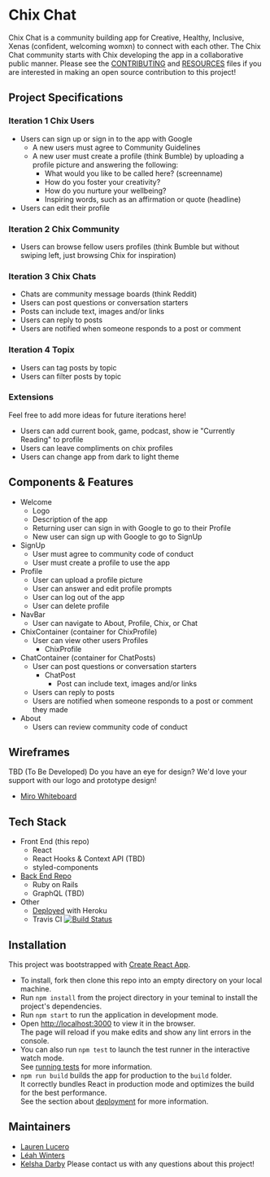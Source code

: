 # Chix Chat 
Chix Chat is a community building app for Creative, Healthy, Inclusive, Xenas (confident, welcoming womxn) to connect with each other.
The Chix Chat community starts with Chix developing the app in a collaborative public manner.
Please see the [CONTRIBUTING](CONTRIBUTING.md) and [RESOURCES](RESOURCES.md) files if you are interested in making an open source contribution to this project!

## Project Specifications
### Iteration 1 Chix Users
- Users can sign up or sign in to the app with Google
  - A new users must agree to Community Guidelines
  - A new user must create a profile (think Bumble) by uploading a profile picture and answering the following:
     - What would you like to be called here? (screenname)
     - How do you foster your creativity?
     - How do you nurture your wellbeing?
     - Inspiring words, such as an affirmation or quote (headline)
- Users can edit their profile

### Iteration 2 Chix Community
- Users can browse fellow users profiles (think Bumble but without swiping left, just browsing Chix for inspiration)

### Iteration 3 Chix Chats
- Chats are community message boards (think Reddit)
- Users can post questions or conversation starters
- Posts can include text, images and/or links
- Users can reply to posts
- Users are notified when someone responds to a post or comment

### Iteration 4 Topix
- Users can tag posts by topic
- Users can filter posts by topic

### Extensions
Feel free to add more ideas for future iterations here!
- Users can add current book, game, podcast, show ie "Currently Reading" to profile 
- Users can leave compliments on chix profiles
- Users can change app from dark to light theme

## Components & Features
- Welcome
  - Logo
  - Description of the app
  - Returning user can sign in with Google to go to their Profile
  - New user can sign up with Google to go to SignUp
- SignUp
  - User must agree to community code of conduct
  - User must create a profile to use the app
- Profile
  - User can upload a profile picture
  - User can answer and edit profile prompts
  - User can log out of the app
  - User can delete profile
- NavBar
  - User can navigate to About, Profile, Chix, or Chat
- ChixContainer (container for ChixProfile)
  - User can view other users Profiles
    - ChixProfile
- ChatContainer (container for ChatPosts)
  - User can post questions or conversation starters
    - ChatPost
      - Post can include text, images and/or links
  - Users can reply to posts
  - Users are notified when someone responds to a post or comment they made
- About
  - Users can review community code of conduct

## Wireframes
TBD (To Be Developed) Do you have an eye for design? We'd love your support with our logo and prototype design!
- [Miro Whiteboard](https://miro.com/app/board/o9J_khKi5is=/)

## Tech Stack
- Front End (this repo)
  - React
  - React Hooks & Context API (TBD)
  - styled-components
- [Back End Repo](https://github.com/ChixChat/chix_chat_be) 
  - Ruby on Rails
  - GraphQL (TBD)
- Other
  - [Deployed](https://chix-chat.herokuapp.com/) with Heroku
  - Travis CI [![Build Status](https://travis-ci.org/ChixChat/chix-chat-fe.svg?branch=main)](https://travis-ci.org/ChixChat/chix-chat-fe)

## Installation
This project was bootstrapped with [Create React App](https://github.com/facebook/create-react-app).
- To install, fork then clone this repo into an empty directory on your local machine.
- Run `npm install` from the project directory in your teminal to install the project's dependencies.
- Run `npm start` to run the application in development mode.
- Open [http://localhost:3000](http://localhost:3000) to view it in the browser. \
The page will reload if you make edits and show any lint errors in the console.
- You can also run `npm test` to launch the test runner in the interactive watch mode. \
See [running tests](https://facebook.github.io/create-react-app/docs/running-tests) for more information.
- `npm run build` builds the app for production to the `build` folder.\
It correctly bundles React in production mode and optimizes the build for the best performance. \
See the section about [deployment](https://facebook.github.io/create-react-app/docs/deployment) for more information.

## Maintainers
- [Lauren Lucero](https://github.com/laurenlucero)
- [Léah Winters](https://github.com/LeahWinters)
- [Kelsha Darby](https://github.com/kelshadarby)
Please contact us with any questions about this project!

